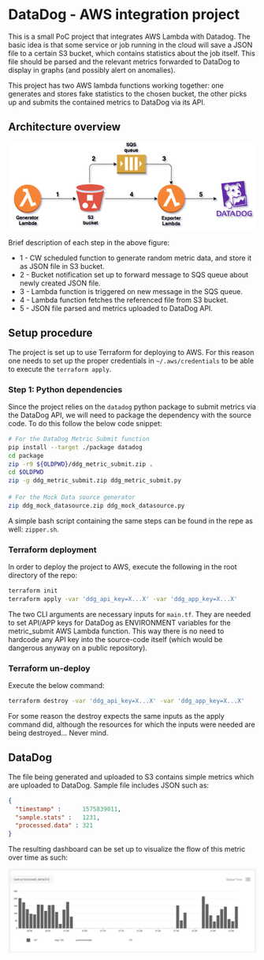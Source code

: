 # DataDog - AWS integration project

This is a small PoC project that integrates AWS Lambda with Datadog. The basic idea is that some service or job running in the cloud will save a JSON file to a certain S3 bucket, which contains statistics about the job itself. This file should be parsed and the relevant metrics forwarded to DataDog to display in graphs (and possibly alert on anomalies).

This project has two AWS lambda functions working together: one generates and stores fake statistics to the chosen bucket, the other picks up and submits the contained metrics to DataDog via its API.

## Architecture overview

![architecture overview](aws-ddg-project.png "Architecture")

Brief description of each step in the above figure:

* 1 - CW scheduled function to generate random metric data, and store it as JSON file in S3 bucket.
* 2 - Bucket notification set up to forward message to SQS queue about newly created JSON file.
* 3 - Lambda function is triggered on new message in the SQS queue.
* 4 - Lambda function fetches the referenced file from S3 bucket.
* 5 - JSON file parsed and metrics uploaded to DataDog API.

## Setup procedure

The project is set up to use Terraform for deploying to AWS. For this reason one needs to set up the proper credentials in `~/.aws/credentials` to be able to execute the `terraform apply`.

### Step 1: Python dependencies

Since the project relies on the `datadog` python package to submit metrics via the DataDog API, we will need to package the dependency with the source code. To do this follow the below code snippet:

```bash
# For the DataDog Metric Submit function
pip install --target ./package datadog
cd package
zip -r9 ${OLDPWD}/ddg_metric_submit.zip .
cd $OLDPWD
zip -g ddg_metric_submit.zip ddg_metric_submit.py

# For the Mock Data source generator
zip ddg_mock_datasource.zip ddg_mock_datasource.py
```

A simple bash script containing the same steps can be found in the repe as well: `zipper.sh`.

### Terraform deployment

In order to deploy the project to AWS, execute the following in the root directory of the repo:

```bash
terraform init
terraform apply -var 'ddg_api_key=X...X' -var 'ddg_app_key=X...X'
```

The two CLI arguments are necessary inputs for `main.tf`. They are needed to set API/APP keys for DataDog as ENVIRONMENT variables for the metric_submit AWS Lambda function. This way there is no need to hardcode any API key into the source-code itself (which would be dangerous anyway on a public repository).

### Terraform un-deploy

Execute the below command:

```bash
terraform destroy -var 'ddg_api_key=X...X' -var 'ddg_app_key=X...X'
```

For some reason the destroy expects the same inputs as the apply command did, although the resources for which the inputs were needed are being destroyed... Never mind.

## DataDog

The file being generated and uploaded to S3 contains simple metrics which are uploaded to DataDog. Sample file includes JSON such as:

```json
{
  "timestamp" :      1575839011,
  "sample.stats" :   1231,
  "processed.data" : 321
}
```

The resulting dashboard can be set up to visualize the flow of this metric over time as such:

![datadog dashboard overview](ddg.png "Dasboard")
